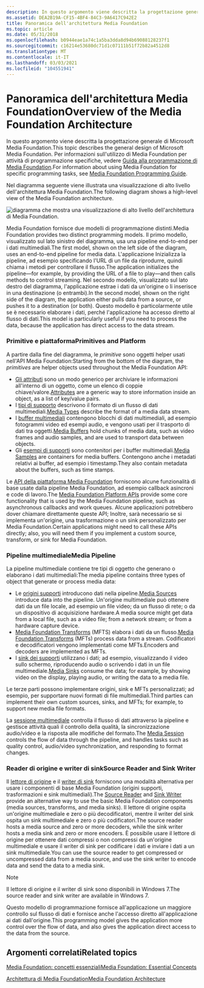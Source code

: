 ```yaml
---
description: In questo argomento viene descritta la progettazione generale di Microsoft Media Foundation. Per informazioni sull'utilizzo di Media Foundation per attività di programmazione specifiche, vedere Guida alla programmazione di Media Foundation.
ms.assetid: DEA2B19A-CF15-4BF4-84C3-9A6417C942E2
title: Panoramica dell'architettura Media Foundation
ms.topic: article
ms.date: 05/31/2018
ms.openlocfilehash: b0944eae1a74c1a5ba3dda8d94b69088128237f1
ms.sourcegitcommit: c16214e53680dc71d1c07111b51f72b82a4512d8
ms.translationtype: MT
ms.contentlocale: it-IT
ms.lasthandoff: 03/03/2021
ms.locfileid: "104551941"
---
```

# <a name="overview-of-the-media-foundation-architecture"></a><span data-ttu-id="33773-104">Panoramica dell'architettura Media Foundation</span><span class="sxs-lookup"><span data-stu-id="33773-104">Overview of the Media Foundation Architecture</span></span>

<span data-ttu-id="33773-105">In questo argomento viene descritta la progettazione generale di Microsoft Media Foundation.</span><span class="sxs-lookup"><span data-stu-id="33773-105">This topic describes the general design of Microsoft Media Foundation.</span></span> <span data-ttu-id="33773-106">Per informazioni sull'utilizzo di Media Foundation per attività di programmazione specifiche, vedere [Guida alla programmazione di Media Foundation](media-foundation-programming-guide.md).</span><span class="sxs-lookup"><span data-stu-id="33773-106">For information about using Media Foundation for specific programming tasks, see [Media Foundation Programming Guide](media-foundation-programming-guide.md).</span></span>

<span data-ttu-id="33773-107">Nel diagramma seguente viene illustrata una visualizzazione di alto livello dell'architettura Media Foundation.</span><span class="sxs-lookup"><span data-stu-id="33773-107">The following diagram shows a high-level view of the Media Foundation architecture.</span></span>

![diagramma che mostra una visualizzazione di alto livello dell'architettura di Media Foundation.](images/mfarch01.png)

<span data-ttu-id="33773-109">Media Foundation fornisce due modelli di programmazione distinti.</span><span class="sxs-lookup"><span data-stu-id="33773-109">Media Foundation provides two distinct programming models.</span></span> <span data-ttu-id="33773-110">Il primo modello, visualizzato sul lato sinistro del diagramma, usa una pipeline end-to-end per i dati multimediali.</span><span class="sxs-lookup"><span data-stu-id="33773-110">The first model, shown on the left side of the diagram, uses an end-to-end pipeline for media data.</span></span> <span data-ttu-id="33773-111">L'applicazione Inizializza la pipeline, ad esempio specificando l'URL di un file da riprodurre, quindi chiama i metodi per controllare il flusso.</span><span class="sxs-lookup"><span data-stu-id="33773-111">The application initializes the pipeline—for example, by providing the URL of a file to play—and then calls methods to control streaming.</span></span> <span data-ttu-id="33773-112">Nel secondo modello, visualizzato sul lato destro del diagramma, l'applicazione estrae i dati da un'origine o li inserisce in una destinazione (o entrambi).</span><span class="sxs-lookup"><span data-stu-id="33773-112">In the second model, shown on the right side of the diagram, the application either pulls data from a source, or pushes it to a destination (or both).</span></span> <span data-ttu-id="33773-113">Questo modello è particolarmente utile se è necessario elaborare i dati, perché l'applicazione ha accesso diretto al flusso di dati.</span><span class="sxs-lookup"><span data-stu-id="33773-113">This model is particularly useful if you need to process the data, because the application has direct access to the data stream.</span></span>

### <a name="primitives-and-platform"></a><span data-ttu-id="33773-114">Primitive e piattaforma</span><span class="sxs-lookup"><span data-stu-id="33773-114">Primitives and Platform</span></span>

<span data-ttu-id="33773-115">A partire dalla fine del diagramma, le *primitive* sono oggetti helper usati nell'API Media Foundation:</span><span class="sxs-lookup"><span data-stu-id="33773-115">Starting from the bottom of the diagram, the *primitives* are helper objects used throughout the Media Foundation API:</span></span>

-   <span data-ttu-id="33773-116">[Gli attributi](attributes-and-properties.md) sono un modo generico per archiviare le informazioni all'interno di un oggetto, come un elenco di coppie chiave/valore.</span><span class="sxs-lookup"><span data-stu-id="33773-116">[Attributes](attributes-and-properties.md) are a generic way to store information inside an object, as a list of key/value pairs.</span></span>
-   <span data-ttu-id="33773-117">I [tipi di supporto](media-types.md) descrivono il formato di un flusso di dati multimediali.</span><span class="sxs-lookup"><span data-stu-id="33773-117">[Media Types](media-types.md) describe the format of a media data stream.</span></span>
-   <span data-ttu-id="33773-118">I [buffer multimediali](media-buffers.md) contengono blocchi di dati multimediali, ad esempio fotogrammi video ed esempi audio, e vengono usati per il trasporto di dati tra oggetti.</span><span class="sxs-lookup"><span data-stu-id="33773-118">[Media Buffers](media-buffers.md) hold chunks of media data, such as video frames and audio samples, and are used to transport data between objects.</span></span>
-   <span data-ttu-id="33773-119">Gli [esempi di supporti](media-samples.md) sono contenitori per i buffer multimediali.</span><span class="sxs-lookup"><span data-stu-id="33773-119">[Media Samples](media-samples.md) are containers for media buffers.</span></span> <span data-ttu-id="33773-120">Contengono anche i metadati relativi ai buffer, ad esempio i timestamp.</span><span class="sxs-lookup"><span data-stu-id="33773-120">They also contain metadata about the buffers, such as time stamps.</span></span>

<span data-ttu-id="33773-121">Le [API della piattaforma Media Foundation](media-foundation-platform-apis.md) forniscono alcune funzionalità di base usate dalla pipeline Media Foundation, ad esempio callback asincroni e code di lavoro.</span><span class="sxs-lookup"><span data-stu-id="33773-121">The [Media Foundation Platform APIs](media-foundation-platform-apis.md) provide some core functionality that is used by the Media Foundation pipeline, such as asynchronous callbacks and work queues.</span></span> <span data-ttu-id="33773-122">Alcune applicazioni potrebbero dover chiamare direttamente queste API; Inoltre, sarà necessario se si implementa un'origine, una trasformazione o un sink personalizzato per Media Foundation.</span><span class="sxs-lookup"><span data-stu-id="33773-122">Certain applications might need to call these APIs directly; also, you will need them if you implement a custom source, transform, or sink for Media Foundation.</span></span>

### <a name="media-pipeline"></a><span data-ttu-id="33773-123">Pipeline multimediale</span><span class="sxs-lookup"><span data-stu-id="33773-123">Media Pipeline</span></span>

<span data-ttu-id="33773-124">La pipeline multimediale contiene tre tipi di oggetto che generano o elaborano i dati multimediali:</span><span class="sxs-lookup"><span data-stu-id="33773-124">The media pipeline contains three types of object that generate or process media data:</span></span>

-   <span data-ttu-id="33773-125">Le [origini supporti](media-sources.md) introducono dati nella pipeline.</span><span class="sxs-lookup"><span data-stu-id="33773-125">[Media Sources](media-sources.md) introduce data into the pipeline.</span></span> <span data-ttu-id="33773-126">Un'origine multimediale può ottenere dati da un file locale, ad esempio un file video; da un flusso di rete; o da un dispositivo di acquisizione hardware.</span><span class="sxs-lookup"><span data-stu-id="33773-126">A media source might get data from a local file, such as a video file; from a network stream; or from a hardware capture device.</span></span>
-   <span data-ttu-id="33773-127">[Media Foundation Transforms](media-foundation-transforms.md) (MFTS) elabora i dati da un flusso.</span><span class="sxs-lookup"><span data-stu-id="33773-127">[Media Foundation Transforms](media-foundation-transforms.md) (MFTs) process data from a stream.</span></span> <span data-ttu-id="33773-128">Codificatori e decodificatori vengono implementati come MFTs.</span><span class="sxs-lookup"><span data-stu-id="33773-128">Encoders and decoders are implemented as MFTs.</span></span>
-   <span data-ttu-id="33773-129">I [sink dei supporti](media-sinks.md) utilizzano i dati; ad esempio, visualizzando il video sullo schermo, riproducendo audio o scrivendo i dati in un file multimediale.</span><span class="sxs-lookup"><span data-stu-id="33773-129">[Media Sinks](media-sinks.md) consume the data; for example, by showing video on the display, playing audio, or writing the data to a media file.</span></span>

<span data-ttu-id="33773-130">Le terze parti possono implementare origini, sink e MFTs personalizzati; ad esempio, per supportare nuovi formati di file multimediali.</span><span class="sxs-lookup"><span data-stu-id="33773-130">Third parties can implement their own custom sources, sinks, and MFTs; for example, to support new media file formats.</span></span>

<span data-ttu-id="33773-131">La [sessione multimediale](media-session.md) controlla il flusso di dati attraverso la pipeline e gestisce attività quali il controllo della qualità, la sincronizzazione audio/video e la risposta alle modifiche del formato.</span><span class="sxs-lookup"><span data-stu-id="33773-131">The [Media Session](media-session.md) controls the flow of data through the pipeline, and handles tasks such as quality control, audio/video synchronization, and responding to format changes.</span></span>

### <a name="source-reader-and-sink-writer"></a><span data-ttu-id="33773-132">Reader di origine e writer di sink</span><span class="sxs-lookup"><span data-stu-id="33773-132">Source Reader and Sink Writer</span></span>

<span data-ttu-id="33773-133">Il [lettore di origine](source-reader.md) e il [writer di sink](sink-writer.md) forniscono una modalità alternativa per usare i componenti di base Media Foundation (origini supporti, trasformazioni e sink multimediali).</span><span class="sxs-lookup"><span data-stu-id="33773-133">The [Source Reader](source-reader.md) and [Sink Writer](sink-writer.md) provide an alternative way to use the basic Media Foundation components (media sources, transforms, and media sinks).</span></span> <span data-ttu-id="33773-134">Il lettore di origine ospita un'origine multimediale e zero o più decodificatori, mentre il writer del sink ospita un sink multimediale e zero o più codificatori.</span><span class="sxs-lookup"><span data-stu-id="33773-134">The source reader hosts a media source and zero or more decoders, while the sink writer hosts a media sink and zero or more encoders.</span></span> <span data-ttu-id="33773-135">È possibile usare il lettore di origine per ottenere dati compressi o non compressi da un'origine multimediale e usare il writer di sink per codificare i dati e inviare i dati a un sink multimediale.</span><span class="sxs-lookup"><span data-stu-id="33773-135">You can use the source reader to get compressed or uncompressed data from a media source, and use the sink writer to encode data and send the data to a media sink.</span></span>

> [!Note]  
> <span data-ttu-id="33773-136">Il lettore di origine e il writer di sink sono disponibili in Windows 7.</span><span class="sxs-lookup"><span data-stu-id="33773-136">The source reader and sink writer are available in Windows 7.</span></span>

 

<span data-ttu-id="33773-137">Questo modello di programmazione fornisce all'applicazione un maggiore controllo sul flusso di dati e fornisce anche l'accesso diretto all'applicazione ai dati dall'origine.</span><span class="sxs-lookup"><span data-stu-id="33773-137">This programming model gives the application more control over the flow of data, and also gives the application direct access to the data from the source.</span></span>

## <a name="related-topics"></a><span data-ttu-id="33773-138">Argomenti correlati</span><span class="sxs-lookup"><span data-stu-id="33773-138">Related topics</span></span>

<dl> <dt>

[<span data-ttu-id="33773-139">Media Foundation: concetti essenziali</span><span class="sxs-lookup"><span data-stu-id="33773-139">Media Foundation: Essential Concepts</span></span>](media-foundation-programming--essential-concepts.md)
</dt> <dt>

[<span data-ttu-id="33773-140">Architettura di Media Foundation</span><span class="sxs-lookup"><span data-stu-id="33773-140">Media Foundation Architecture</span></span>](media-foundation-architecture.md)
</dt> </dl>

 

 



